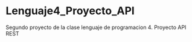 # Lenguaje4_Proyecto_API
Segundo proyecto de la clase lenguaje de programacion 4. Proyecto API REST
